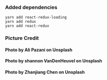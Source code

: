
### Added dependencies
```
yarn add react-redux-loading
yarn add redux
yarn add react-redux
```
### Picture Credit
#### Photo by Ali Pazani on Unsplash
#### Photo by shannon VanDenHeuvel on Unsplash
#### Photo by Zhanjiang Chen on Unsplash
